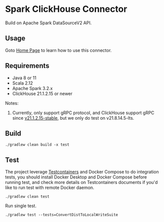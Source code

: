 Spark ClickHouse Connector
===

Build on Apache Spark DataSourceV2 API.

## Usage

Goto [Home Page](https://housepower.github.io/spark-clickhouse-connector/) to learn how to use this connector.

## Requirements

- Java 8 or 11
- Scala 2.12
- Apache Spark 3.2.x
- ClickHouse 21.1.2.15 or newer

Notes:
1. Currently, only support gRPC protocol, and ClickHouse support gRPC since 
   [v21.1.2.15-stable](https://github.com/ClickHouse/ClickHouse/blob/master/CHANGELOG.md#clickhouse-release-v211215-stable-2021-01-18),
   but we only do test on v21.8.14.5-lts.

## Build

`./gradlew clean build -x test`

## Test

The project leverage [Testcontainers](https://www.testcontainers.org/) and Docker Compose to do integration tests, 
you should install Docker Desktop and Docker Compose before running test, and check more details on Testcontainers 
documents if you'd like to run test with remote Docker daemon.

`./gradlew clean test`

Run single test.

`./gradlew test --tests=ConvertDistToLocalWriteSuite`
